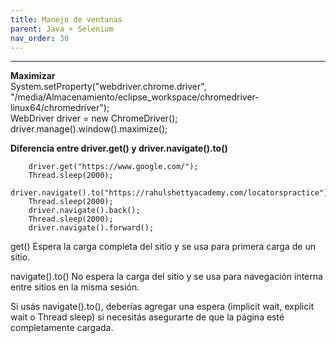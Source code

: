 ```yaml
---
title: Manejo de ventanas
parent: Java + Selenium
nav_order: 30
---
```



************

**Maximizar**  
System.setProperty("webdriver.chrome.driver", "/media/Almacenamiento/eclipse_workspace/chromedriver-linux64/chromedriver");  
		WebDriver driver = new ChromeDriver();  
		driver.manage().window().maximize();  
        

**Diferencia entre driver.get() y driver.navigate().to()**  

		driver.get("https://www.google.com/");  
		Thread.sleep(2000);  
	    driver.navigate().to("https://rahulshettyacademy.com/locatorspractice");  
	    Thread.sleep(2000);  
	    driver.navigate().back();  
	    Thread.sleep(2000);  
	    driver.navigate().forward();  

        
get()	Espera la carga completa del sitio y se usa para primera carga de un sitio.    

navigate().to()	No espera la carga del sitio y se usa para navegación interna entre sitios en la misma sesión.  

Si usás navigate().to(), deberías agregar una espera (implicit wait, explicit wait o Thread sleep) si necesitás asegurarte de que la página esté completamente cargada.  


	    